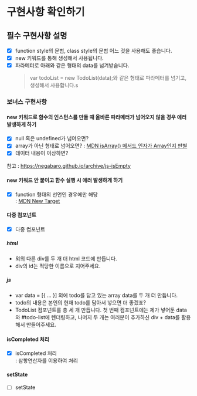 # 구현사항 확인하기

## 필수 구현사항 설명

- [x] function style의 문법, class style의 문법 어느 것을 사용해도 좋습니다.
- [x] new 키워드를 통해 생성해서 사용됩니다.
- [x] 파라메터로 아래와 같은 형태의 data를 넘겨받습니다.
  > var todoList = new TodoList(data);와 같은 형태로 파라메터를 넘기고, 생성해서 사용합니다.s

### 보너스 구현사항

#### new 키워드로 함수의 인스턴스를 만들 때 올바른 파라메터가 넘어오지 않을 경우 에러 발생하게 하기

- [x] null 혹은 undefined가 넘어오면?
- [x] array가 아닌 형태로 넘어오면?
      : [MDN isArray() 메서드 인자가 Array인지 판별](https://developer.mozilla.org/ko/docs/Web/JavaScript/Reference/Global_Objects/Array/isArray)
- [x] 데이터 내용이 이상하면?

참고 : https://negabaro.github.io/archive/js-isEmpty

#### new 키워드 안 붙이고 함수 실행 시 에러 발생하게 하기

- [x] function 형태의 선언인 경우에만 해당  
       : [MDN New Target](https://developer.mozilla.org/ko/docs/Web/JavaScript/Reference/Operators/new.target)

#### 다중 컴포넌트

- [x] 다중 컴포넌트

##### html

- <div id="todo-list"></div> 외의 다른 div를 두 개 더 html 코드에 만듭니다.
- div의 id는 적당한 이름으로 지어주세요.

##### js

- var data = [{ ... }] 외에 todo를 담고 있는 array data를 두 개 더 만듭니다.
- todo의 내용은 본인의 현재 todo를 담아서 넣으면 더 좋겠죠?
- TodoList 컴포넌트를 총 세 개 만듭니다. 첫 번째 컴포넌트에는 제가 넣어둔 data와 #todo-list에 렌더링하고, 나머지 두 개는 여러분이 추가하신 div + data를 활용해서 만들어주세요.

#### isCompleted 처리

- [x] isCompleted 처리  
      : 삼항연산자를 이용하여 처리

#### setState

- [ ] setState

